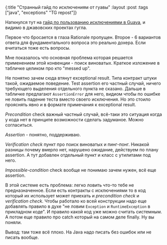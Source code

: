 {:title "Странный гайд по исключениям от гуавы"
 :layout :post
 :tags  ["java", "exceptions" "TG repost"]}

Наткнулся тут на [гайд по пользованию исключениями в Guava](https://github.com/google/guava/wiki/ConditionalFailuresExplained), и видимо в джавовских проектах гугла.

Первое что бросается в глаза Rationale пропущен. Второе - 6 вариантов ответа для фундаментального вопроса это реально дохера. Если вчитаться тоже есть вопросы.

Мне показалось что основная проблема которая решается применением этой конвенции - поиск виноватых. Краткое изложение в табличке целиком про кто "messed up".

Не понятно зачем сюда втянут exceptional result. Типа контракт штуки такой, ожидаемое поведение. Test assertion его частный случай, ничего требующего выделения отдельного пункта не сказано. Дальше в табличке предлагают `AssertionError` для него, видиом чтобы по ошибке не ловить падение теста вместо своего исключения. Но это стоило прояснять явно и в формате примечания к exceptional result.

_Precondition_ check важный частный случай, всё-таки это ситуация когда у кода нет в принципе возможности сделать задуманое. Можно согласиться.

_Assertion_ - понятно, поддерживаю.

_Verification check_ пункт про поиск виноватых и пинг-понг. Никакой разницы почему вмерло нет, нарушено ожидание, действуем по плану assertion. А тут добавлен отдельный пункт и класс с утилитами под него.

_Impossible-condition_ check вообще не понимаю зачем нужен, всё еще assertion.

В этой системе есть проблема: легко ловить что-то тебе не предназначенное. Если есть контракты с исключениями то в код который их использует может приехать и _precondition check_ и _verification check_. Чтобы работало ко всей конструкции надо еще добавлять правило в духе "не ловим `Exception` и `RuntimeException` в прикладном коде". И правило какой код уже можно считать системным. А потом еще правило про catch который на самом деле finally. Ну вы поняли.

Вывод: там тоже всё плохо. На Java надо писать без ошибок или не писать вообще.
